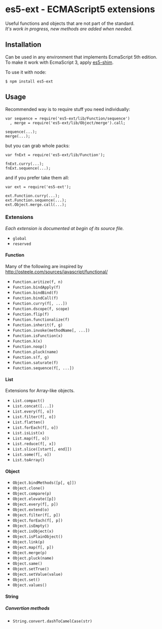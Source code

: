 # es5-ext - ECMAScript5 extensions

Useful functions and objects that are not part of the standard.  
_It's work in progress, new methods are added when needed._

## Installation

Can be used in any environment that implements EcmaScript 5th edition.  
To make it work with EcmaScript 3, apply [es5-shim](https://github.com/kriskowal/es5-shim).

To use it with node:

	$ npm install es5-ext

## Usage

Recommended way is to require stuff you need individually:

	var sequence = require('es5-ext/lib/Function/sequence')
	  , merge = require('es5-ext/lib/Object/merge').call;

	sequence(...);
	merge(...);

but you can grab whole packs:

	var fnExt = require('es5-ext/lib/Function');

	fnExt.curry(...);
	fnExt.sequence(...);

and if you prefer take them all:

	var ext = require('es5-ext');

	ext.Function.curry(...);
	ext.Function.sequence(...);
	ext.Object.merge.call(...);

### Extensions

_Each extension is documented at begin of its source file._

* `global`
* `reserved`

#### Function

Many of the following are inspired by
http://osteele.com/sources/javascript/functional/

* `Function.aritize(f, n)`
* `Function.bindApply(f)`
* `Function.bindBind(f)`
* `Function.bindCall(f)`
* `Function.curry(f[, ...])`
* `Function.dscope(f, scope)`
* `Function.flip(f)`
* `Function.functionalize(f)`
* `Function.inherit(f, g)`
* `Function.invoke(methodName[, ...])`
* `Function.isFunction(x)`
* `Function.k(x)`
* `Function.noop()`
* `Function.pluck(name)`
* `Function.s(f, g)`
* `Function.saturate(f)`
* `Function.sequence(f[, ...])`

#### List

Extensions for Array-like objects.

* `List.compact()`
* `List.concat([...])`
* `List.every(f[, o])`
* `List.filter(f[, o])`
* `List.flatten()`
* `List.forEach(f[, o])`
* `List.isList(x)`
* `List.map(f[, o])`
* `List.reduce(f[, x])`
* `List.slice([start[, end]])`
* `List.some(f[, o])`
* `List.toArray()`

#### Object

* `Object.bindMethods([p[, q]])`
* `Object.clone()`
* `Object.compare(p)`
* `Object.elevate([p])`
* `Object.every(f[, p])`
* `Object.extend(o)`
* `Object.filter(f[, p])`
* `Object.forEach(f[, p])`
* `Object.isEmpty()`
* `Object.isObject(x)`
* `Object.isPlainObject()`
* `Object.link(p)`
* `Object.map(f[, p])`
* `Object.merge(p)`
* `Object.pluck(name)`
* `Object.same()`
* `Object.setTrue()`
* `Object.setValue(value)`
* `Object.set()`
* `Object.values()`

#### String

##### Convertion methods

* `String.convert.dashToCamelCase(str)`

<!-- ## Tests -->

<!-- Before running tests make sure you have node and npm installed and you've run -->
<!-- _make install_ first. -->

<!-- 	$ make test -->

<!-- Tests with coverage report: -->

<!-- 	$ make test-cov -->
